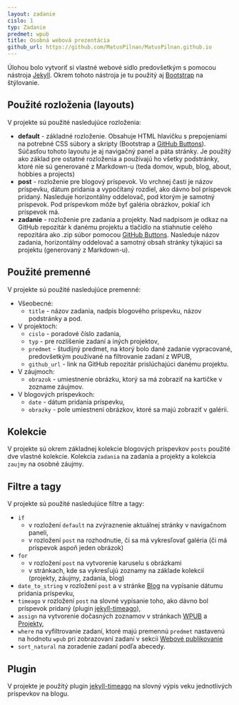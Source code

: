 ```yaml
---
layout: zadanie
cislo: 1
typ: Zadanie
predmet: wpub
title: Osobná webová prezentácia
github_url: https://github.com/MatusPilnan/MatusPilnan.github.io
---
```

Úlohou bolo vytvoriť si vlastné webové sídlo predovšetkým s pomocou nástroja [Jekyll](https://jekyllrb.com). Okrem tohoto nástroja je tu použitý aj [Bootstrap](https://getbootstrap.com/) na štýlovanie.

## Použité rozloženia (layouts)
V projekte sú použité nasledujúce rozloženia:
- **default** - základné rozloženie. Obsahuje HTML hlavičku s prepojeniami na potrebné CSS súbory a skripty (Bootstrap a [GitHub Buttons](https://buttons.github.io/)). Súčasťou tohoto layoutu je aj navigačný panel a päta stránky. Je použitý ako základ pre ostatné rozloženia a používajú ho všetky podstránky, ktoré nie sú generované z Markdown-u (teda domov, wpub, blog, about, hobbies a projects)  
- **post** - rozloženie pre blogový príspevok. Vo vrchnej časti je názov príspevku, dátum pridania a vypočítaný rozdiel, ako dávno bol príspevok pridaný. Nasleduje horizontálny oddelovač, pod ktorým je samotný príspevok. Pod príspevkom môže byť galéria obrázkov, pokiaľ ich príspevok má.  
- **zadanie** - rozloženie pre zadania a projekty. Nad nadpisom je odkaz na GitHub repozitár k danému projektu a tlačidlo na stiahnutie celého repozitára ako .zip súbor pomocou [GitHub Buttons](https://buttons.github.io/). Nasleduje názov zadania, horizontálny oddelovač a samotný obsah stránky týkajúci sa projektu (generovaný z Markdown-u).

## Použité premenné
V projekte sú použité nasledujúce premenné:
- Všeobecné:  
  - ```title``` - názov zadania, nadpis blogového príspevku, názov podstránky a pod.
- V projektoch:  
  - ```cislo``` - poradové číslo zadania,
  - ```typ``` - pre rozlíšenie zadaní a iných projektov,
  - ```predmet``` - študijný predmet, na ktorý bolo dané zadanie vypracované, predovšetkým používané na filtrovanie zadaní z WPUB,  
  - ```github_url``` - link na GitHub repozitár prislúchajúci danému projektu.
- V záujmoch:
  - ```obrazok``` - umiestnenie obrázku, ktorý sa má zobraziť na kartičke v zozname záujmov.
- V blogových príspevkoch:
  - ```date``` - dátum pridania príspevku,
  - ```obrazky``` - pole umiestnení obrázkov, ktoré sa majú zobraziť v galérii.

## Kolekcie
V projekte sú okrem základnej kolekcie blogových príspevkov ```posts``` použité dve vlastné kolekcie. Kolekcia ```zadania``` na zadania a projekty a kolekcia ```zaujmy``` na osobné záujmy.

## Filtre a tagy
V projekte sú použité nasledujúce filtre a tagy:
- ```if```
  - v rozložení ```default``` na zvýraznenie aktuálnej stránky v navigačnom paneli,  
  - v rozložení ```post``` na rozhodnutie, či sa má vykresľovať galéria (či má príspevok aspoň jeden obrázok)
- ```for```
  - v rozložení ```post``` na vytvorenie karuselu s obrázkami
  - v stránkach, kde sa vykresľujú zoznamy na základe kolekcií (projekty, záujmy, zadania, blog)
- ```date_to_string``` v rozložení ```post``` a v stránke [Blog](/blog) na vypísanie dátumu pridania príspevku,
- ```timeago``` v rozložení ```post``` na slovné vypísanie toho, ako dávno bol príspevok pridaný (plugin [jekyll-timeago](https://github.com/markets/jekyll-timeago)),
- ```assign``` na vytvorenie dočasných zoznamov v stránkach [WPUB](/wpub) a [Projekty](/projects),
- ```where``` na vyfiltrovanie zadaní, ktoré majú premennú ```predmet``` nastavenú na hodnotu ```wpub``` pri zobrazovaní zadaní v sekcii [Webové publikovanie](/wpub)
- ```sort_natural``` na zoradenie zadaní podľa abecedy.

## Plugin
V projekte je použítý plugin [jekyll-timeago](https://github.com/markets/jekyll-timeago) na slovný výpis veku jednotlivých príspevkov na blogu.

